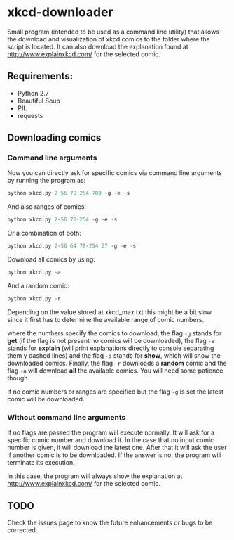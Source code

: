 # xkcd-downloader
Small program (intended to be used as a command line utility) that allows the download and visualization of xkcd comics to the folder where the script is located. It can also download the explanation found at http://www.explainxkcd.com/ for the selected comic.

## Requirements:
- Python 2.7
- Beautiful Soup
- PIL
- requests

## Downloading comics

### Command line arguments
Now you can directly ask for specific comics via command line arguments by running the program as:

```python
python xkcd.py 2 56 78 254 789 -g -e -s
``` 
And also ranges of comics:

```python
python xkcd.py 2-56 78-254 -g -e -s
``` 
Or a combination of both:

```python
python xkcd.py 2-56 64 78-254 27 -g -e -s
``` 

Download all comics by using:
```python
python xkcd.py -a 
```
And a random comic:
```python
python xkcd.py -r
```
Depending on the value stored at xkcd\_max.txt this might be a bit slow since it first has to determine the available range of comic numbers.

where the numbers specify the comics to download, the flag ```-g``` stands for **get** (if the flag is not present no comics will be downloaded), the flag ```-e``` stands for **explain** (will print explanations directly to console separating them y dashed lines) and the flag ```-s``` stands for **show**, which will show the downloaded comics. Finally, the flag ```-r``` downloads a **random** comic and the flag ```-a``` will download **all** the available comics. You will need some patience though.

If no comic numbers or ranges are specified but the flag ```-g``` is set the latest comic will be downloaded.

### Without command line arguments
If no flags are passed the program will execute normally. It will ask for a specific comic number and download it. In the case that no input comic number is given, it will download the latest one. After that it will ask the user if another comic is to be downloaded. If the answer is no, the program will terminate its execution. 

In this case, the program will always show the explanation at http://www.explainxkcd.com/ for the selected comic.

## TODO
Check the issues page to know the future enhancements or bugs to be corrected.
